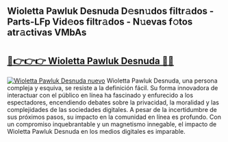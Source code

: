 ## Wioletta Pawluk Desnuda D𝚎sn𝚞dos filtr𝚊dos - Parts-LFp Vid𝚎os filtr𝚊dos - N𝚞evas f𝚘tos atr𝚊ctivas VMbAs

# <h2><a href="http://mb36myv.tromn.icu/?c=Wioletta+Pawluk+Desnuda">🔗👉👉👉 Wioletta Pawluk Desnuda 🔗🔗</a></h2>

[![Wioletta Pawluk Desnuda nuevo](https://i.imgur.com/pEAQMta.gif)](http://mb36myv.tromn.icu/?c=Wioletta+Pawluk+Desnuda)
Wioletta Pawluk Desnuda, una persona compleja y esquiva, se resiste a la definición fácil. Su forma innovadora de interactuar con el público en línea ha fascinado y enfurecido a los espectadores, encendiendo debates sobre la privacidad, la moralidad y las complejidades de las sociedades digitales. A pesar de la incertidumbre de sus próximos pasos, su impacto en la comunidad en línea es profundo. Con un compromiso inquebrantable y un magnetismo innegable, el impacto de Wioletta Pawluk Desnuda en los medios digitales es imparable.
